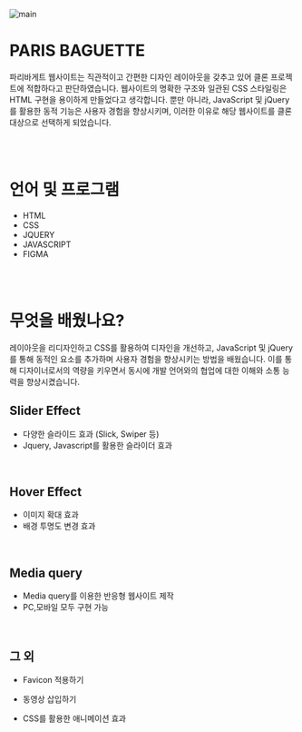 ![main](../PARIS%20BAGUETTE_clone/images/md/main.PNG)

# PARIS BAGUETTE

파리바게트 웹사이트는 직관적이고 간편한 디자인 레이아웃을 갖추고 있어 클론 프로젝트에 적합하다고 판단하였습니다. 웹사이트의 명확한 구조와 일관된 CSS 스타일링은 HTML 구현을 용이하게 만들었다고 생각합니다. 뿐만 아니라, JavaScript 및 jQuery를 활용한 동적 기능은 사용자 경험을 향상시키며, 이러한 이유로 해당 웹사이트를 클론 대상으로 선택하게 되었습니다.

<BR>
<BR>

# 언어 및 프로그램

- HTML
- CSS
- JQUERY
- JAVASCRIPT
- FIGMA

<BR>
<BR>

# 무엇을 배웠나요?

레이아웃을 리디자인하고 CSS를 활용하여 디자인을 개선하고, JavaScript 및 jQuery를 통해 동적인 요소를 추가하며 사용자 경험을 향상시키는 방법을 배웠습니다. 이를 통해 디자이너로서의 역량을 키우면서 동시에 개발 언어와의 협업에 대한 이해와 소통 능력을 향상시켰습니다.

## Slider Effect

- 다양한 슬라이드 효과 (Slick, Swiper 등)
- Jquery, Javascript를 활용한 슬라이더 효과

<BR>

## Hover Effect

- 이미지 확대 효과
- 배경 투명도 변경 효과

<BR>

## Media query

- Media query를 이용한 반응형 웹사이트 제작
- PC,모바일 모두 구현 가능

<BR>

## 그 외

- Favicon 적용하기

- 동영상 삽입하기

- CSS를 활용한 애니메이션 효과
